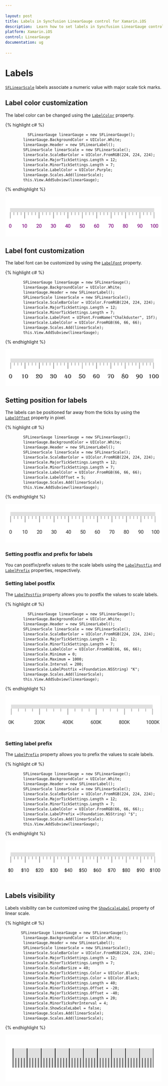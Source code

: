 ```yaml
---

layout: post
title: Labels in Syncfusion LinearGauge control for Xamarin.iOS
description:  Learn how to set labels in Syncfusion LinearGauge control
platform: Xamarin.iOS
control: LinearGauge
documentation: ug

---
```


# Labels 

[`SFLinearScale`](https://help.syncfusion.com/cr/cref_files/xamarin-ios/Syncfusion.SfGauge.iOS~Syncfusion.SfGauge.iOS.SFLinearScale.html) labels associate a numeric value with major scale tick marks.

## Label color customization

The label color can be changed using the [`LabelColor`](https://help.syncfusion.com/cr/cref_files/xamarin-ios/Syncfusion.SfGauge.iOS~Syncfusion.SfGauge.iOS.SFLinearScale~LabelColor.html) property.

{% highlight c# %}

              SFLinearGauge linearGauge = new SFLinearGauge();
            linearGauge.BackgroundColor = UIColor.White;
            linearGauge.Header = new SFLinearLabel();
            SFLinearScale linearScale = new SFLinearScale();
            linearScale.ScaleBarColor = UIColor.FromRGB(224, 224, 224);
            linearScale.MajorTickSettings.Length = 12;
            linearScale.MinorTickSettings.Length = 7;
            linearScale.LabelColor = UIColor.Purple;
            linearGauge.Scales.Add(linearScale);
            this.View.AddSubview(linearGauge);

    
{% endhighlight %}

![](labels_images/label1.png)

## Label font customization

The label font can be customized by using the [`LabelFont`](https://help.syncfusion.com/cr/cref_files/xamarin-ios/Syncfusion.SfGauge.iOS~Syncfusion.SfGauge.iOS.SFLinearScale~LabelFont.html) property.

{% highlight c# %}

            SFLinearGauge linearGauge = new SFLinearGauge();
            linearGauge.BackgroundColor = UIColor.White;
            linearGauge.Header = new SFLinearLabel();
            SFLinearScale linearScale = new SFLinearScale();
            linearScale.ScaleBarColor = UIColor.FromRGB(224, 224, 224);
            linearScale.MajorTickSettings.Length = 12;
            linearScale.MinorTickSettings.Length = 7;
            linearScale.LabelFont = UIFont.FromName("Chalkduster", 15f);
            linearScale.LabelColor = UIColor.FromRGB(66, 66, 66);
            linearGauge.Scales.Add(linearScale);
            this.View.AddSubview(linearGauge);
    
{% endhighlight %}

![](labels_images/label2.png)

## Setting position for labels

The labels can be positioned far away from the ticks by using the [`LabelOffset`](https://help.syncfusion.com/cr/cref_files/xamarin-ios/Syncfusion.SfGauge.iOS~Syncfusion.SfGauge.iOS.SFLinearScale~LabelOffset.html) property in pixel.

{% highlight c# %}

            SFLinearGauge linearGauge = new SFLinearGauge();
            linearGauge.BackgroundColor = UIColor.White;
            linearGauge.Header = new SFLinearLabel();
            SFLinearScale linearScale = new SFLinearScale();
            linearScale.ScaleBarColor = UIColor.FromRGB(224, 224, 224);
            linearScale.MajorTickSettings.Length = 12;
            linearScale.MinorTickSettings.Length = 7;
            linearScale.LabelColor = UIColor.FromRGB(66, 66, 66);
            linearScale.LabelOffset = 5;
            linearGauge.Scales.Add(linearScale);
            this.View.AddSubview(linearGauge);

   
{% endhighlight %}

![](labels_images/label3.png)

### Setting postfix and prefix for labels

You can  postfix/prefix values to the scale labels using the [`LabelPostfix`](https://help.syncfusion.com/cr/cref_files/xamarin-ios/Syncfusion.SfGauge.iOS~Syncfusion.SfGauge.iOS.SFLinearScale~LabelPostfix.html) and [`LabelPrefix`](https://help.syncfusion.com/cr/cref_files/xamarin-ios/Syncfusion.SfGauge.iOS~Syncfusion.SfGauge.iOS.SFLinearScale~LabelPrefix.html) properties, respectively.

### Setting label postfix

The [`LabelPostfix`](https://help.syncfusion.com/cr/cref_files/xamarin-ios/Syncfusion.SfGauge.iOS~Syncfusion.SfGauge.iOS.SFLinearScale~LabelPostfix.html) property allows you to postfix the values to scale labels.

{% highlight c# %}

              SFLinearGauge linearGauge = new SFLinearGauge();
            linearGauge.BackgroundColor = UIColor.White;
            linearGauge.Header = new SFLinearLabel();
            SFLinearScale linearScale = new SFLinearScale();
            linearScale.ScaleBarColor = UIColor.FromRGB(224, 224, 224);
            linearScale.MajorTickSettings.Length = 12;
            linearScale.MinorTickSettings.Length = 7;
            linearScale.LabelColor = UIColor.FromRGB(66, 66, 66);
            linearScale.Minimum = 0;
            linearScale.Maximum = 1000;
            linearScale.Interval = 200;
            linearScale.LabelPostfix =(Foundation.NSString) "K";
            linearGauge.Scales.Add(linearScale);
            this.View.AddSubview(linearGauge);
    
{% endhighlight %}

![](labels_images/label4.png)

### Setting label prefix

The [`LabelPrefix`](https://help.syncfusion.com/cr/cref_files/xamarin-ios/Syncfusion.SfGauge.iOS~Syncfusion.SfGauge.iOS.SFLinearScale~LabelPrefix.html) property allows you to prefix the values to scale labels.

{% highlight c# %}

            SFLinearGauge linearGauge = new SFLinearGauge();
            linearGauge.BackgroundColor = UIColor.White;
            linearGauge.Header = new SFLinearLabel();
            SFLinearScale linearScale = new SFLinearScale();
            linearScale.ScaleBarColor = UIColor.FromRGB(224, 224, 224);
            linearScale.MajorTickSettings.Length = 12;
            linearScale.MinorTickSettings.Length = 7;
            linearScale.LabelColor = UIColor.FromRGB(66, 66, 66);;
            linearScale.LabelPrefix =(Foundation.NSString) "$";
            linearGauge.Scales.Add(linearScale);
            this.View.AddSubview(linearGauge);

    
{% endhighlight %}

![](labels_images/label5.png)

## Labels visibility

Labels visibility can be customized using the [`ShowScaleLabel`](https://help.syncfusion.com/cr/cref_files/xamarin-ios/Syncfusion.SfGauge.iOS~Syncfusion.SfGauge.iOS.SFLinearScale~ShowScaleLabel.html) property of linear scale.

{% highlight c# %}

           SFLinearGauge linearGauge = new SFLinearGauge();
            linearGauge.BackgroundColor = UIColor.White;
            linearGauge.Header = new SFLinearLabel();
            SFLinearScale linearScale = new SFLinearScale();
            linearScale.ScaleBarColor = UIColor.FromRGB(224, 224, 224);
            linearScale.MajorTickSettings.Length = 12;
            linearScale.MinorTickSettings.Length = 7;
            linearScale.ScaleBarSize = 40;
            linearScale.MajorTickSettings.Color = UIColor.Black;
            linearScale.MinorTickSettings.Color = UIColor.Black;
            linearScale.MajorTickSettings.Length = 40;
            linearScale.MinorTickSettings.Offset = -20;
            linearScale.MajorTickSettings.Offset = -40;
            linearScale.MinorTickSettings.Length = 20;
            linearScale.MinorTicksPerInterval = 4;
            linearScale.ShowScaleLabel = false;
            linearGauge.Scales.Add(linearScale);
            linearGauge.Scales.Add(linearScale);
   
{% endhighlight %}

![](labels_images/label6.png)

